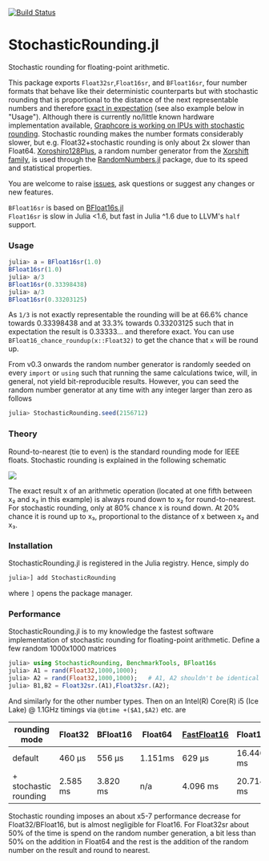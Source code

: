 [![Build Status](https://travis-ci.com/milankl/StochasticRounding.jl.svg?branch=master)](https://travis-ci.com/milankl/StochasticRounding.jl)

# StochasticRounding.jl

Stochastic rounding for floating-point arithmetic.

This package exports `Float32sr`,`Float16sr`, and `BFloat16sr`, four number formats that behave
like their deterministic counterparts but with stochastic rounding that is proportional to the
distance of the next representable numbers and therefore
[exact in expectation](https://en.wikipedia.org/wiki/Rounding#Stochastic_rounding)
(see also example below in "Usage").  Although there is currently no/little known hardware implementation available, 
[Graphcore is working on IPUs with stochastic rounding](https://www.graphcore.ai/posts/directions-of-ai-research). 
Stochastic rounding makes the number formats considerably slower, but e.g. Float32+stochastic rounding is only
about 2x slower than Float64. 
[Xoroshiro128Plus](https://sunoru.github.io/RandomNumbers.jl/stable/man/xorshifts/#Xorshift-Family-1), 
a random number generator from the [Xorshift family](https://en.wikipedia.org/wiki/Xorshift), is used through the 
[RandomNumbers.jl](https://github.com/sunoru/RandomNumbers.jl) package, due to its speed and statistical properties.

You are welcome to raise [issues](https://github.com/milankl/StochasticRounding.jl/issues),
ask questions or suggest any changes or new features.

`BFloat16sr` is based on [BFloat16s.jl](https://github.com/JuliaMath/BFloat16s.jl)   
`Float16sr` is slow in Julia <1.6, but fast in Julia ^1.6 due to LLVM's `half` support.

### Usage

```julia
julia> a = BFloat16sr(1.0)
BFloat16sr(1.0)
julia> a/3
BFloat16sr(0.33398438)
julia> a/3
BFloat16sr(0.33203125)
```
As `1/3` is not exactly representable the rounding will be at 66.6% chance towards 0.33398438 
and at 33.3% towards 0.33203125 such that in expectation the result is 0.33333... and therefore exact. 
You can use `BFloat16_chance_roundup(x::Float32)` to get the chance that `x` will be round up.

From v0.3 onwards the random number generator is randomly seeded on every `import`
or `using` such that running the same calculations twice, will, in general, not
yield bit-reproducible results. However, you can seed the random number generator
at any time with any integer larger than zero as follows

```julia
julia> StochasticRounding.seed(2156712)
```

### Theory

Round-to-nearest (tie to even) is the standard rounding mode for IEEE floats. Stochastic rounding is explained in the following schematic

<img src="figs/schematic.png">

The exact result x of an arithmetic operation (located at one fifth between x₂ and x₃ in this example) is always round down to x₂ for round-to-nearest.
For stochastic rounding, only at 80% chance x is round down. At 20% chance it is round up to x₃, proportional to the distance of x between x₂ and x₃.

### Installation
StochasticRounding.jl is registered in the Julia registry. Hence, simply do
```julia
julia>] add StochasticRounding
```
where `]` opens the package manager.

### Performance

StochasticRounding.jl is to my knowledge the fastest software implementation of stochastic rounding for floating-point arithmetic. Define a few random 1000x1000 matrices
```julia
julia> using StochasticRounding, BenchmarkTools, BFloat16s
julia> A1 = rand(Float32,1000,1000);
julia> A2 = rand(Float32,1000,1000);   # A1, A2 shouldn't be identical as a+a=2a is not round
julia> B1,B2 = Float32sr.(A1),Float32sr.(A2);
```
And similarly for the other number types. Then on an Intel(R) Core(R) i5 (Ice Lake) @ 1.1GHz timings via `@btime +($A1,$A2)` etc. are

| rounding mode         | Float32    | BFloat16   | Float64   | [FastFloat16](https://github.com/milankl/FastFloat16s.jl) | Float16   |
| --------------------- | ---------- | ---------- | --------- | ----------- | --------- |
| default               | 460 μs     | 556 μs     | 1.151ms   | 629 μs      | 16.446 ms |
| + stochastic rounding | 2.585 ms   | 3.820 ms   | n/a       | 4.096 ms    | 20.714 ms |

Stochastic rounding imposes an about x5-7 performance decrease for Float32/BFloat16, but is almost negligible for Float16. 
For Float32sr about 50% of the time is spend on the random number generation, a bit less than 50% on the addition in
Float64 and the rest is the addition of the random number on the result and round to nearest.
